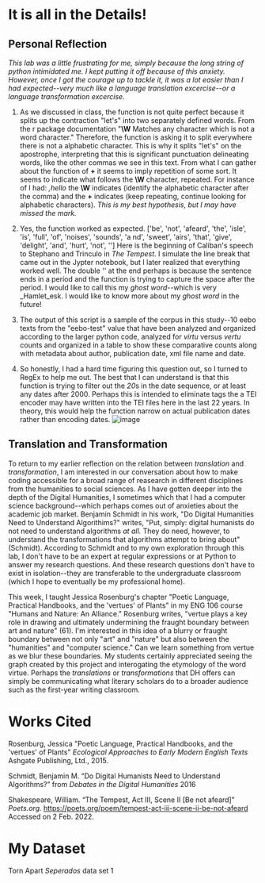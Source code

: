 It is all in the Details!
=========================

## Personal Reflection ##

_This lab was a little frustrating for me, simply because the long string of python intimidated me. I kept putting it off because of this anxiety. However, once I got the courage up to tackle it, it was a lot easier than I had expected--very much like a language *translation* excercise--or a language *transformation* excercise._

1) As we discussed in class, the function is not quite perfect because it splits up the contraction "let's" into two separately defined words. From the r package documentation "**\W** Matches any character which is not a word character." Therefore, the function is asking it to split everywhere there is not a alphabetic character. This is why it splits "let's" on the apostrophe, interpreting that this is significant punctuation delineating words, like the other commas we see in this text. From what I can gather about the function of **+** it seems to imply repetition of some sort. It seems to indicate what follows the **\W** character, repeated. For instance of I had: _,hello_ the **\W** indicates (identify the alphabetic character after the comma) and the **+** indicates (keep repeating, continue looking for alphabetic characters). _This is my best hypothesis, but I may have missed the mark._

2) Yes, the function worked as expected. ['be', 'not', 'afeard', 'the', 'isle', 'is', 'full', 'of', 'noises', 'sounds', 'a  nd', 'sweet', 'airs', 'that', 'give', 'delight', 'and', 'hurt', 'not', ''] Here is the beginning of Caliban's speech to Stephano and Trinculo in _The Tempest_. I simulate the line break that came out in the Jypter notebook, but I later realized that everything worked well. The double '' at the end perhaps is because the sentence ends in a period and the function is trying to capture the space after the period. I would like to call this my _ghost word_--which is very _Hamlet_esk. I would like to know more about my _ghost word_ in the future!

3) The output of this script is a sample of the corpus in this study--10 eebo texts from the "eebo-test" value that have been analyzed and organized according to the larger python code, analyzed for _virtu_ versus _vertu_ counts and organized in a table to show these comparative counts along with metadata about author, publication date, xml file name and date.

4) So honestly, I had a hard time figuring this question out, so I turned to RegEx to help me out. The best that I can understand is that this function is trying to filter out the *20*s in the date sequence, or at least any dates after 2000. Perhaps this is intended to eliminate <date> tags the a TEI encoder may have written into the TEI files here in the last 22 years. In theory, this would help the function narrow on actual publication dates rather than encoding dates.
![image](https://user-images.githubusercontent.com/98132386/156391225-7b67edd9-f329-4746-82e0-f0e3f616a8e4.png)

## Translation and Transformation ##
  
To return to my earlier reflection on the relation between *translation* and *transformation*, I am interested in our conversation about how to make coding accessible for a broad range of reasearch in different disciplines from the humanities to social sciences. As I have gotten deeper into the depth of the Digital Humanities, I sometimes which that I had a computer science background--which perhaps comes out of anxieties about the academic job market.  Benjamin Schmidt in his work, "Do Digital Humanities Need to Understand Algorithims?" writes, "Put, simply: digital humanists do not need to understand algorithms _at all._ They do need, however, to understand the transformations that algorithms attempt to bring about" (Schmidt). According to Schmidt and to my own exploration through this lab, I don't have to be an expert at regular expressions or at Python to answer my research questions. 
And these research questions don't have to exist in isolation--they are transferable to the undergraduate classroom (which I hope to eventually be my professional home).

This week, I taught Jessica Rosenburg's chapter "Poetic Language, Practical Handbooks, and the 'vertues' of Plants" in my ENG 106 course "Humans and Nature: An Alliance." Rosenburg writes, "vertue plays a key role in drawing and ultimately undermining the fraught boundary between art and nature" (61). I'm interested in this idea of a blurry or fraught boundary between not only "art" and "nature" but also between the "humanities" and "computer science." Can we learn something from vertue as we blur these boundaries. My students certainly appreciated seeing the graph created by this project and interogating the etymology of the word virtue. Perhaps the *translations* or *transformations* that DH offers can simply be communicating what literary scholars do to a broader audience such as the first-year writing classroom. 

# Works Cited #

Rosenburg, Jessica "Poetic Language, Practical Handbooks, and the 'vertues' of Plants" _Ecological Approaches to Early Modern English Texts_ Ashgate Publishing, Ltd., 2015.
  
Schmidt, Benjamin M. “Do Digital Humanists Need to Understand Algorithms?” from _Debates in the Digital Humanities_ 2016

Shakespeare, William. “The Tempest, Act III, Scene II [Be not afeard]” _Poets.org._ https://poets.org/poem/tempest-act-iii-scene-ii-be-not-afeard Accessed on 2 Feb. 2022.
  
# My Dataset #

Torn Apart _Seperados_ data set 1
